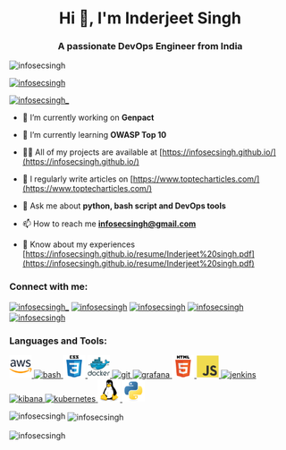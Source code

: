 <h1 align="center">Hi 👋, I'm Inderjeet Singh</h1>
<h3 align="center">A passionate DevOps Engineer from India</h3>

<p align="left"> <img src="https://komarev.com/ghpvc/?username=infosecsingh&label=Profile%20views&color=0e75b6&style=flat" alt="infosecsingh" /> </p>

<p align="left"> <a href="https://github.com/ryo-ma/github-profile-trophy"><img src="https://github-profile-trophy.vercel.app/?username=infosecsingh" alt="infosecsingh" /></a> </p>

<p align="left"> <a href="https://twitter.com/infosecsingh_" target="blank"><img src="https://img.shields.io/twitter/follow/infosecsingh_?logo=twitter&style=for-the-badge" alt="infosecsingh_" /></a> </p>

- 🔭 I’m currently working on **Genpact**

- 🌱 I’m currently learning **OWASP Top 10**

- 👨‍💻 All of my projects are available at [https://infosecsingh.github.io/](https://infosecsingh.github.io/)

- 📝 I regularly write articles on [https://www.toptecharticles.com/](https://www.toptecharticles.com/)

- 💬 Ask me about **python, bash script and DevOps tools**

- 📫 How to reach me **infosecsingh@gmail.com**

- 📄 Know about my experiences [https://infosecsingh.github.io/resume/Inderjeet%20singh.pdf](https://infosecsingh.github.io/resume/Inderjeet%20singh.pdf)

<h3 align="left">Connect with me:</h3>
<p align="left">
<a href="https://twitter.com/infosecsingh_" target="blank"><img align="center" src="https://raw.githubusercontent.com/rahuldkjain/github-profile-readme-generator/master/src/images/icons/Social/twitter.svg" alt="infosecsingh_" height="30" width="40" /></a>
<a href="https://linkedin.com/in/infosecsingh" target="blank"><img align="center" src="https://raw.githubusercontent.com/rahuldkjain/github-profile-readme-generator/master/src/images/icons/Social/linked-in-alt.svg" alt="infosecsingh" height="30" width="40" /></a>
<a href="https://instagram.com/infosecsingh" target="blank"><img align="center" src="https://raw.githubusercontent.com/rahuldkjain/github-profile-readme-generator/master/src/images/icons/Social/instagram.svg" alt="infosecsingh" height="30" width="40" /></a>
<a href="https://medium.com/@infosecsingh_" target="blank"><img align="center" src="https://raw.githubusercontent.com/rahuldkjain/github-profile-readme-generator/master/src/images/icons/Social/medium.svg" alt="infosecsingh" height="30" width="40" /></a>
<a href="https://www.youtube.com/c/infosecsingh" target="blank"><img align="center" src="https://raw.githubusercontent.com/rahuldkjain/github-profile-readme-generator/master/src/images/icons/Social/youtube.svg" alt="infosecsingh" height="30" width="40" /></a>
</p>

<h3 align="left">Languages and Tools:</h3>
<p align="left"> <a href="https://aws.amazon.com" target="_blank" rel="noreferrer"> <img src="https://raw.githubusercontent.com/devicons/devicon/master/icons/amazonwebservices/amazonwebservices-original-wordmark.svg" alt="aws" width="40" height="40"/> </a> <a href="https://www.gnu.org/software/bash/" target="_blank" rel="noreferrer"> <img src="https://www.vectorlogo.zone/logos/gnu_bash/gnu_bash-icon.svg" alt="bash" width="40" height="40"/> </a> <a href="https://www.w3schools.com/css/" target="_blank" rel="noreferrer"> <img src="https://raw.githubusercontent.com/devicons/devicon/master/icons/css3/css3-original-wordmark.svg" alt="css3" width="40" height="40"/> </a> <a href="https://www.docker.com/" target="_blank" rel="noreferrer"> <img src="https://raw.githubusercontent.com/devicons/devicon/master/icons/docker/docker-original-wordmark.svg" alt="docker" width="40" height="40"/> </a> <a href="https://git-scm.com/" target="_blank" rel="noreferrer"> <img src="https://www.vectorlogo.zone/logos/git-scm/git-scm-icon.svg" alt="git" width="40" height="40"/> </a> <a href="https://grafana.com" target="_blank" rel="noreferrer"> <img src="https://www.vectorlogo.zone/logos/grafana/grafana-icon.svg" alt="grafana" width="40" height="40"/> </a> <a href="https://www.w3.org/html/" target="_blank" rel="noreferrer"> <img src="https://raw.githubusercontent.com/devicons/devicon/master/icons/html5/html5-original-wordmark.svg" alt="html5" width="40" height="40"/> </a> <a href="https://developer.mozilla.org/en-US/docs/Web/JavaScript" target="_blank" rel="noreferrer"> <img src="https://raw.githubusercontent.com/devicons/devicon/master/icons/javascript/javascript-original.svg" alt="javascript" width="40" height="40"/> </a> <a href="https://www.jenkins.io" target="_blank" rel="noreferrer"> <img src="https://www.vectorlogo.zone/logos/jenkins/jenkins-icon.svg" alt="jenkins" width="40" height="40"/> </a> <a href="https://www.elastic.co/kibana" target="_blank" rel="noreferrer"> <img src="https://www.vectorlogo.zone/logos/elasticco_kibana/elasticco_kibana-icon.svg" alt="kibana" width="40" height="40"/> </a> <a href="https://kubernetes.io" target="_blank" rel="noreferrer"> <img src="https://www.vectorlogo.zone/logos/kubernetes/kubernetes-icon.svg" alt="kubernetes" width="40" height="40"/> </a> <a href="https://www.linux.org/" target="_blank" rel="noreferrer"> <img src="https://raw.githubusercontent.com/devicons/devicon/master/icons/linux/linux-original.svg" alt="linux" width="40" height="40"/> </a> <a href="https://www.python.org" target="_blank" rel="noreferrer"> <img src="https://raw.githubusercontent.com/devicons/devicon/master/icons/python/python-original.svg" alt="python" width="40" height="40"/> </a> </p>

<p><img align="left" src="https://github-readme-stats.vercel.app/api/top-langs?username=infosecsingh&show_icons=true&locale=en&layout=compact" alt="infosecsingh" /></p>

<p>&nbsp;<img align="center" src="https://github-readme-stats.vercel.app/api?username=infosecsingh&show_icons=true&locale=en" alt="infosecsingh" /></p>

<p><img align="center" src="https://github-readme-streak-stats.herokuapp.com/?user=infosecsingh&" alt="infosecsingh" /></p>
